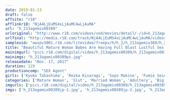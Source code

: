 ```yaml
---
date: 2019-01-13
draft: false
affsite: "r18"
afflinkr18: "NjA4LjEuMS4xLjAuMC4wLjAuMA"
url: "h_213agemix00389"
urloriginal: "http://www.r18.com/videos/vod/movies/detail/-/id=h_213agemix00389"
urlfinal: "http://media.r18.com/track/NjA4LjEuMS4xLjAuMC4wLjAuMA/videos/vod/movies/detail/-/id=h_213agemix00389"
samplevid: "awspv3001.r18.com/litevideo/freepv/h/h_2/h_213agemix389/h_213agemix389_dmb_w.mp4"
title: "Beautiful Mature Woman Babes Are Having Full Blast Lustful Sex Older Ladies Know How Good It Feels To Let Themselves Go Like Angry Beasts"
mainimgurl: "pics.r18.com/digital/video/h_213agemix00389/h_213agemix00389ps.jpg"
mainimgs: "h_213agemix00389ps.jpg"
releasedate: "Nov. 17, 2017"
duration: 129
productioncomp: "SEX Agent"
girls: ['Kyoko Takashima', 'Reika Kisaragi', 'Sayo Makino', 'Fumie Seino', 'Kanae Nakayama', 'Rie Takeuchi', 'Rika Morisaki']
categories: ['Mature Woman', 'Slut', 'Married Woman', 'Adultery', 'Big Tits', 'Variety', 'Hi-Def']
imgurls: ['pics.r18.com/digital/video/h_213agemix00389/h_213agemix00389jp-1.jpg', 'pics.r18.com/digital/video/h_213agemix00389/h_213agemix00389jp-2.jpg', 'pics.r18.com/digital/video/h_213agemix00389/h_213agemix00389jp-3.jpg', 'pics.r18.com/digital/video/h_213agemix00389/h_213agemix00389jp-4.jpg', 'pics.r18.com/digital/video/h_213agemix00389/h_213agemix00389jp-5.jpg', 'pics.r18.com/digital/video/h_213agemix00389/h_213agemix00389jp-6.jpg', 'pics.r18.com/digital/video/h_213agemix00389/h_213agemix00389jp-7.jpg', 'pics.r18.com/digital/video/h_213agemix00389/h_213agemix00389jp-8.jpg', 'pics.r18.com/digital/video/h_213agemix00389/h_213agemix00389jp-9.jpg', 'pics.r18.com/digital/video/h_213agemix00389/h_213agemix00389jp-10.jpg', 'pics.r18.com/digital/video/h_213agemix00389/h_213agemix00389jp-11.jpg', 'pics.r18.com/digital/video/h_213agemix00389/h_213agemix00389jp-12.jpg', 'pics.r18.com/digital/video/h_213agemix00389/h_213agemix00389jp-13.jpg', 'pics.r18.com/digital/video/h_213agemix00389/h_213agemix00389jp-14.jpg', 'pics.r18.com/digital/video/h_213agemix00389/h_213agemix00389jp-15.jpg', 'pics.r18.com/digital/video/h_213agemix00389/h_213agemix00389jp-16.jpg', 'pics.r18.com/digital/video/h_213agemix00389/h_213agemix00389jp-17.jpg', 'pics.r18.com/digital/video/h_213agemix00389/h_213agemix00389jp-18.jpg', 'pics.r18.com/digital/video/h_213agemix00389/h_213agemix00389jp-19.jpg', 'pics.r18.com/digital/video/h_213agemix00389/h_213agemix00389jp-20.jpg']
imgs: ['h_213agemix00389jp-1.jpg', 'h_213agemix00389jp-2.jpg', 'h_213agemix00389jp-3.jpg', 'h_213agemix00389jp-4.jpg', 'h_213agemix00389jp-5.jpg', 'h_213agemix00389jp-6.jpg', 'h_213agemix00389jp-7.jpg', 'h_213agemix00389jp-8.jpg', 'h_213agemix00389jp-9.jpg', 'h_213agemix00389jp-10.jpg', 'h_213agemix00389jp-11.jpg', 'h_213agemix00389jp-12.jpg', 'h_213agemix00389jp-13.jpg', 'h_213agemix00389jp-14.jpg', 'h_213agemix00389jp-15.jpg', 'h_213agemix00389jp-16.jpg', 'h_213agemix00389jp-17.jpg', 'h_213agemix00389jp-18.jpg', 'h_213agemix00389jp-19.jpg', 'h_213agemix00389jp-20.jpg']
---
```

